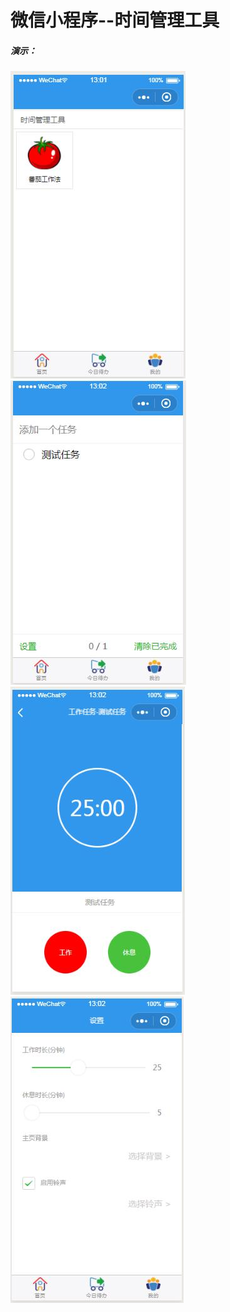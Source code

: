 # 微信小程序--时间管理工具
##### 演示：
![](./images/timer/view-index.jpg)
![](./images/timer/view-todo.jpg)
![](./images/timer/view-task.jpg)
![](./images/timer/view-setting.jpg)
